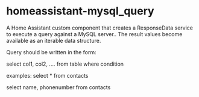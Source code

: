 # homeassistant-mysql_query
A Home Assistant custom component that creates a ResponseData service to execute a query against a MySQL server.. The result values become available as an iterable data structure.

Query should be written in the form:

select col1, col2, .... from table where condition

examples:
  select * from contacts

  select name, phonenumber from contacts
